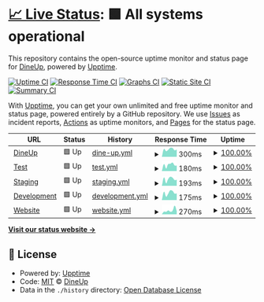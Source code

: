 # [📈 Live Status](https://status.dineup.com): <!--live status--> **🟩 All systems operational**

This repository contains the open-source uptime monitor and status page for [DineUp](https://dineup.com), powered by [Upptime](https://github.com/upptime/upptime).

[![Uptime CI](https://github.com/DineUpGroup/status/workflows/Uptime%20CI/badge.svg)](https://github.com/DineUpGroup/status/actions?query=workflow%3A%22Uptime+CI%22)
[![Response Time CI](https://github.com/DineUpGroup/status/workflows/Response%20Time%20CI/badge.svg)](https://github.com/DineUpGroup/status/actions?query=workflow%3A%22Response+Time+CI%22)
[![Graphs CI](https://github.com/DineUpGroup/status/workflows/Graphs%20CI/badge.svg)](https://github.com/DineUpGroup/status/actions?query=workflow%3A%22Graphs+CI%22)
[![Static Site CI](https://github.com/DineUpGroup/status/workflows/Static%20Site%20CI/badge.svg)](https://github.com/DineUpGroup/status/actions?query=workflow%3A%22Static+Site+CI%22)
[![Summary CI](https://github.com/DineUpGroup/status/workflows/Summary%20CI/badge.svg)](https://github.com/DineUpGroup/status/actions?query=workflow%3A%22Summary+CI%22)

With [Upptime](https://upptime.js.org), you can get your own unlimited and free uptime monitor and status page, powered entirely by a GitHub repository. We use [Issues](https://github.com/DineUpGroup/status/issues) as incident reports, [Actions](https://github.com/DineUpGroup/status/actions) as uptime monitors, and [Pages](https://status.dineup.com) for the status page.

<!--start: status pages-->
<!-- This summary is generated by Upptime (https://github.com/upptime/upptime) -->
<!-- Do not edit this manually, your changes will be overwritten -->
<!-- prettier-ignore -->
| URL | Status | History | Response Time | Uptime |
| --- | ------ | ------- | ------------- | ------ |
| <img alt="" src="https://icons.duckduckgo.com/ip3/app.dineup.com.ico" height="13"> [DineUp](https://app.dineup.com/api/ping) | 🟩 Up | [dine-up.yml](https://github.com/DineUpGroup/status/commits/HEAD/history/dine-up.yml) | <details><summary><img alt="Response time graph" src="./graphs/dine-up/response-time-week.png" height="20"> 300ms</summary><br><a href="https://status.dineup.com/history/dine-up"><img alt="Response time 267" src="https://img.shields.io/endpoint?url=https%3A%2F%2Fraw.githubusercontent.com%2FDineUpGroup%2Fstatus%2FHEAD%2Fapi%2Fdine-up%2Fresponse-time.json"></a><br><a href="https://status.dineup.com/history/dine-up"><img alt="24-hour response time 330" src="https://img.shields.io/endpoint?url=https%3A%2F%2Fraw.githubusercontent.com%2FDineUpGroup%2Fstatus%2FHEAD%2Fapi%2Fdine-up%2Fresponse-time-day.json"></a><br><a href="https://status.dineup.com/history/dine-up"><img alt="7-day response time 300" src="https://img.shields.io/endpoint?url=https%3A%2F%2Fraw.githubusercontent.com%2FDineUpGroup%2Fstatus%2FHEAD%2Fapi%2Fdine-up%2Fresponse-time-week.json"></a><br><a href="https://status.dineup.com/history/dine-up"><img alt="30-day response time 283" src="https://img.shields.io/endpoint?url=https%3A%2F%2Fraw.githubusercontent.com%2FDineUpGroup%2Fstatus%2FHEAD%2Fapi%2Fdine-up%2Fresponse-time-month.json"></a><br><a href="https://status.dineup.com/history/dine-up"><img alt="1-year response time 267" src="https://img.shields.io/endpoint?url=https%3A%2F%2Fraw.githubusercontent.com%2FDineUpGroup%2Fstatus%2FHEAD%2Fapi%2Fdine-up%2Fresponse-time-year.json"></a></details> | <details><summary><a href="https://status.dineup.com/history/dine-up">100.00%</a></summary><a href="https://status.dineup.com/history/dine-up"><img alt="All-time uptime 100.00%" src="https://img.shields.io/endpoint?url=https%3A%2F%2Fraw.githubusercontent.com%2FDineUpGroup%2Fstatus%2FHEAD%2Fapi%2Fdine-up%2Fuptime.json"></a><br><a href="https://status.dineup.com/history/dine-up"><img alt="24-hour uptime 100.00%" src="https://img.shields.io/endpoint?url=https%3A%2F%2Fraw.githubusercontent.com%2FDineUpGroup%2Fstatus%2FHEAD%2Fapi%2Fdine-up%2Fuptime-day.json"></a><br><a href="https://status.dineup.com/history/dine-up"><img alt="7-day uptime 100.00%" src="https://img.shields.io/endpoint?url=https%3A%2F%2Fraw.githubusercontent.com%2FDineUpGroup%2Fstatus%2FHEAD%2Fapi%2Fdine-up%2Fuptime-week.json"></a><br><a href="https://status.dineup.com/history/dine-up"><img alt="30-day uptime 100.00%" src="https://img.shields.io/endpoint?url=https%3A%2F%2Fraw.githubusercontent.com%2FDineUpGroup%2Fstatus%2FHEAD%2Fapi%2Fdine-up%2Fuptime-month.json"></a><br><a href="https://status.dineup.com/history/dine-up"><img alt="1-year uptime 100.00%" src="https://img.shields.io/endpoint?url=https%3A%2F%2Fraw.githubusercontent.com%2FDineUpGroup%2Fstatus%2FHEAD%2Fapi%2Fdine-up%2Fuptime-year.json"></a></details>
| <img alt="" src="https://icons.duckduckgo.com/ip3/test.dineup.com.ico" height="13"> [Test](https://test.dineup.com/api/ping) | 🟩 Up | [test.yml](https://github.com/DineUpGroup/status/commits/HEAD/history/test.yml) | <details><summary><img alt="Response time graph" src="./graphs/test/response-time-week.png" height="20"> 180ms</summary><br><a href="https://status.dineup.com/history/test"><img alt="Response time 187" src="https://img.shields.io/endpoint?url=https%3A%2F%2Fraw.githubusercontent.com%2FDineUpGroup%2Fstatus%2FHEAD%2Fapi%2Ftest%2Fresponse-time.json"></a><br><a href="https://status.dineup.com/history/test"><img alt="24-hour response time 173" src="https://img.shields.io/endpoint?url=https%3A%2F%2Fraw.githubusercontent.com%2FDineUpGroup%2Fstatus%2FHEAD%2Fapi%2Ftest%2Fresponse-time-day.json"></a><br><a href="https://status.dineup.com/history/test"><img alt="7-day response time 180" src="https://img.shields.io/endpoint?url=https%3A%2F%2Fraw.githubusercontent.com%2FDineUpGroup%2Fstatus%2FHEAD%2Fapi%2Ftest%2Fresponse-time-week.json"></a><br><a href="https://status.dineup.com/history/test"><img alt="30-day response time 199" src="https://img.shields.io/endpoint?url=https%3A%2F%2Fraw.githubusercontent.com%2FDineUpGroup%2Fstatus%2FHEAD%2Fapi%2Ftest%2Fresponse-time-month.json"></a><br><a href="https://status.dineup.com/history/test"><img alt="1-year response time 187" src="https://img.shields.io/endpoint?url=https%3A%2F%2Fraw.githubusercontent.com%2FDineUpGroup%2Fstatus%2FHEAD%2Fapi%2Ftest%2Fresponse-time-year.json"></a></details> | <details><summary><a href="https://status.dineup.com/history/test">100.00%</a></summary><a href="https://status.dineup.com/history/test"><img alt="All-time uptime 100.00%" src="https://img.shields.io/endpoint?url=https%3A%2F%2Fraw.githubusercontent.com%2FDineUpGroup%2Fstatus%2FHEAD%2Fapi%2Ftest%2Fuptime.json"></a><br><a href="https://status.dineup.com/history/test"><img alt="24-hour uptime 100.00%" src="https://img.shields.io/endpoint?url=https%3A%2F%2Fraw.githubusercontent.com%2FDineUpGroup%2Fstatus%2FHEAD%2Fapi%2Ftest%2Fuptime-day.json"></a><br><a href="https://status.dineup.com/history/test"><img alt="7-day uptime 100.00%" src="https://img.shields.io/endpoint?url=https%3A%2F%2Fraw.githubusercontent.com%2FDineUpGroup%2Fstatus%2FHEAD%2Fapi%2Ftest%2Fuptime-week.json"></a><br><a href="https://status.dineup.com/history/test"><img alt="30-day uptime 100.00%" src="https://img.shields.io/endpoint?url=https%3A%2F%2Fraw.githubusercontent.com%2FDineUpGroup%2Fstatus%2FHEAD%2Fapi%2Ftest%2Fuptime-month.json"></a><br><a href="https://status.dineup.com/history/test"><img alt="1-year uptime 100.00%" src="https://img.shields.io/endpoint?url=https%3A%2F%2Fraw.githubusercontent.com%2FDineUpGroup%2Fstatus%2FHEAD%2Fapi%2Ftest%2Fuptime-year.json"></a></details>
| <img alt="" src="https://icons.duckduckgo.com/ip3/staging.dineup.com.ico" height="13"> [Staging](https://staging.dineup.com/api/ping) | 🟩 Up | [staging.yml](https://github.com/DineUpGroup/status/commits/HEAD/history/staging.yml) | <details><summary><img alt="Response time graph" src="./graphs/staging/response-time-week.png" height="20"> 193ms</summary><br><a href="https://status.dineup.com/history/staging"><img alt="Response time 186" src="https://img.shields.io/endpoint?url=https%3A%2F%2Fraw.githubusercontent.com%2FDineUpGroup%2Fstatus%2FHEAD%2Fapi%2Fstaging%2Fresponse-time.json"></a><br><a href="https://status.dineup.com/history/staging"><img alt="24-hour response time 207" src="https://img.shields.io/endpoint?url=https%3A%2F%2Fraw.githubusercontent.com%2FDineUpGroup%2Fstatus%2FHEAD%2Fapi%2Fstaging%2Fresponse-time-day.json"></a><br><a href="https://status.dineup.com/history/staging"><img alt="7-day response time 193" src="https://img.shields.io/endpoint?url=https%3A%2F%2Fraw.githubusercontent.com%2FDineUpGroup%2Fstatus%2FHEAD%2Fapi%2Fstaging%2Fresponse-time-week.json"></a><br><a href="https://status.dineup.com/history/staging"><img alt="30-day response time 200" src="https://img.shields.io/endpoint?url=https%3A%2F%2Fraw.githubusercontent.com%2FDineUpGroup%2Fstatus%2FHEAD%2Fapi%2Fstaging%2Fresponse-time-month.json"></a><br><a href="https://status.dineup.com/history/staging"><img alt="1-year response time 186" src="https://img.shields.io/endpoint?url=https%3A%2F%2Fraw.githubusercontent.com%2FDineUpGroup%2Fstatus%2FHEAD%2Fapi%2Fstaging%2Fresponse-time-year.json"></a></details> | <details><summary><a href="https://status.dineup.com/history/staging">100.00%</a></summary><a href="https://status.dineup.com/history/staging"><img alt="All-time uptime 100.00%" src="https://img.shields.io/endpoint?url=https%3A%2F%2Fraw.githubusercontent.com%2FDineUpGroup%2Fstatus%2FHEAD%2Fapi%2Fstaging%2Fuptime.json"></a><br><a href="https://status.dineup.com/history/staging"><img alt="24-hour uptime 100.00%" src="https://img.shields.io/endpoint?url=https%3A%2F%2Fraw.githubusercontent.com%2FDineUpGroup%2Fstatus%2FHEAD%2Fapi%2Fstaging%2Fuptime-day.json"></a><br><a href="https://status.dineup.com/history/staging"><img alt="7-day uptime 100.00%" src="https://img.shields.io/endpoint?url=https%3A%2F%2Fraw.githubusercontent.com%2FDineUpGroup%2Fstatus%2FHEAD%2Fapi%2Fstaging%2Fuptime-week.json"></a><br><a href="https://status.dineup.com/history/staging"><img alt="30-day uptime 100.00%" src="https://img.shields.io/endpoint?url=https%3A%2F%2Fraw.githubusercontent.com%2FDineUpGroup%2Fstatus%2FHEAD%2Fapi%2Fstaging%2Fuptime-month.json"></a><br><a href="https://status.dineup.com/history/staging"><img alt="1-year uptime 100.00%" src="https://img.shields.io/endpoint?url=https%3A%2F%2Fraw.githubusercontent.com%2FDineUpGroup%2Fstatus%2FHEAD%2Fapi%2Fstaging%2Fuptime-year.json"></a></details>
| <img alt="" src="https://icons.duckduckgo.com/ip3/development.dineup.com.ico" height="13"> [Development](https://development.dineup.com/api/ping) | 🟩 Up | [development.yml](https://github.com/DineUpGroup/status/commits/HEAD/history/development.yml) | <details><summary><img alt="Response time graph" src="./graphs/development/response-time-week.png" height="20"> 175ms</summary><br><a href="https://status.dineup.com/history/development"><img alt="Response time 193" src="https://img.shields.io/endpoint?url=https%3A%2F%2Fraw.githubusercontent.com%2FDineUpGroup%2Fstatus%2FHEAD%2Fapi%2Fdevelopment%2Fresponse-time.json"></a><br><a href="https://status.dineup.com/history/development"><img alt="24-hour response time 179" src="https://img.shields.io/endpoint?url=https%3A%2F%2Fraw.githubusercontent.com%2FDineUpGroup%2Fstatus%2FHEAD%2Fapi%2Fdevelopment%2Fresponse-time-day.json"></a><br><a href="https://status.dineup.com/history/development"><img alt="7-day response time 175" src="https://img.shields.io/endpoint?url=https%3A%2F%2Fraw.githubusercontent.com%2FDineUpGroup%2Fstatus%2FHEAD%2Fapi%2Fdevelopment%2Fresponse-time-week.json"></a><br><a href="https://status.dineup.com/history/development"><img alt="30-day response time 196" src="https://img.shields.io/endpoint?url=https%3A%2F%2Fraw.githubusercontent.com%2FDineUpGroup%2Fstatus%2FHEAD%2Fapi%2Fdevelopment%2Fresponse-time-month.json"></a><br><a href="https://status.dineup.com/history/development"><img alt="1-year response time 193" src="https://img.shields.io/endpoint?url=https%3A%2F%2Fraw.githubusercontent.com%2FDineUpGroup%2Fstatus%2FHEAD%2Fapi%2Fdevelopment%2Fresponse-time-year.json"></a></details> | <details><summary><a href="https://status.dineup.com/history/development">100.00%</a></summary><a href="https://status.dineup.com/history/development"><img alt="All-time uptime 100.00%" src="https://img.shields.io/endpoint?url=https%3A%2F%2Fraw.githubusercontent.com%2FDineUpGroup%2Fstatus%2FHEAD%2Fapi%2Fdevelopment%2Fuptime.json"></a><br><a href="https://status.dineup.com/history/development"><img alt="24-hour uptime 100.00%" src="https://img.shields.io/endpoint?url=https%3A%2F%2Fraw.githubusercontent.com%2FDineUpGroup%2Fstatus%2FHEAD%2Fapi%2Fdevelopment%2Fuptime-day.json"></a><br><a href="https://status.dineup.com/history/development"><img alt="7-day uptime 100.00%" src="https://img.shields.io/endpoint?url=https%3A%2F%2Fraw.githubusercontent.com%2FDineUpGroup%2Fstatus%2FHEAD%2Fapi%2Fdevelopment%2Fuptime-week.json"></a><br><a href="https://status.dineup.com/history/development"><img alt="30-day uptime 100.00%" src="https://img.shields.io/endpoint?url=https%3A%2F%2Fraw.githubusercontent.com%2FDineUpGroup%2Fstatus%2FHEAD%2Fapi%2Fdevelopment%2Fuptime-month.json"></a><br><a href="https://status.dineup.com/history/development"><img alt="1-year uptime 100.00%" src="https://img.shields.io/endpoint?url=https%3A%2F%2Fraw.githubusercontent.com%2FDineUpGroup%2Fstatus%2FHEAD%2Fapi%2Fdevelopment%2Fuptime-year.json"></a></details>
| <img alt="" src="https://icons.duckduckgo.com/ip3/dineup.com.ico" height="13"> [Website](https://dineup.com) | 🟩 Up | [website.yml](https://github.com/DineUpGroup/status/commits/HEAD/history/website.yml) | <details><summary><img alt="Response time graph" src="./graphs/website/response-time-week.png" height="20"> 270ms</summary><br><a href="https://status.dineup.com/history/website"><img alt="Response time 147" src="https://img.shields.io/endpoint?url=https%3A%2F%2Fraw.githubusercontent.com%2FDineUpGroup%2Fstatus%2FHEAD%2Fapi%2Fwebsite%2Fresponse-time.json"></a><br><a href="https://status.dineup.com/history/website"><img alt="24-hour response time 241" src="https://img.shields.io/endpoint?url=https%3A%2F%2Fraw.githubusercontent.com%2FDineUpGroup%2Fstatus%2FHEAD%2Fapi%2Fwebsite%2Fresponse-time-day.json"></a><br><a href="https://status.dineup.com/history/website"><img alt="7-day response time 270" src="https://img.shields.io/endpoint?url=https%3A%2F%2Fraw.githubusercontent.com%2FDineUpGroup%2Fstatus%2FHEAD%2Fapi%2Fwebsite%2Fresponse-time-week.json"></a><br><a href="https://status.dineup.com/history/website"><img alt="30-day response time 232" src="https://img.shields.io/endpoint?url=https%3A%2F%2Fraw.githubusercontent.com%2FDineUpGroup%2Fstatus%2FHEAD%2Fapi%2Fwebsite%2Fresponse-time-month.json"></a><br><a href="https://status.dineup.com/history/website"><img alt="1-year response time 147" src="https://img.shields.io/endpoint?url=https%3A%2F%2Fraw.githubusercontent.com%2FDineUpGroup%2Fstatus%2FHEAD%2Fapi%2Fwebsite%2Fresponse-time-year.json"></a></details> | <details><summary><a href="https://status.dineup.com/history/website">100.00%</a></summary><a href="https://status.dineup.com/history/website"><img alt="All-time uptime 100.00%" src="https://img.shields.io/endpoint?url=https%3A%2F%2Fraw.githubusercontent.com%2FDineUpGroup%2Fstatus%2FHEAD%2Fapi%2Fwebsite%2Fuptime.json"></a><br><a href="https://status.dineup.com/history/website"><img alt="24-hour uptime 100.00%" src="https://img.shields.io/endpoint?url=https%3A%2F%2Fraw.githubusercontent.com%2FDineUpGroup%2Fstatus%2FHEAD%2Fapi%2Fwebsite%2Fuptime-day.json"></a><br><a href="https://status.dineup.com/history/website"><img alt="7-day uptime 100.00%" src="https://img.shields.io/endpoint?url=https%3A%2F%2Fraw.githubusercontent.com%2FDineUpGroup%2Fstatus%2FHEAD%2Fapi%2Fwebsite%2Fuptime-week.json"></a><br><a href="https://status.dineup.com/history/website"><img alt="30-day uptime 100.00%" src="https://img.shields.io/endpoint?url=https%3A%2F%2Fraw.githubusercontent.com%2FDineUpGroup%2Fstatus%2FHEAD%2Fapi%2Fwebsite%2Fuptime-month.json"></a><br><a href="https://status.dineup.com/history/website"><img alt="1-year uptime 100.00%" src="https://img.shields.io/endpoint?url=https%3A%2F%2Fraw.githubusercontent.com%2FDineUpGroup%2Fstatus%2FHEAD%2Fapi%2Fwebsite%2Fuptime-year.json"></a></details>

<!--end: status pages-->

[**Visit our status website →**](https://status.dineup.com)

## 📄 License

- Powered by: [Upptime](https://github.com/upptime/upptime)
- Code: [MIT](./LICENSE) © [DineUp](https://dineup.com)
- Data in the `./history` directory: [Open Database License](https://opendatacommons.org/licenses/odbl/1-0/)
